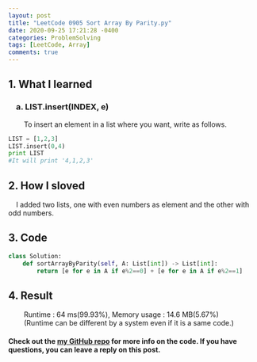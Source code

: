 ```yaml
---
layout: post
title: "LeetCode 0905 Sort Array By Parity.py"
date: 2020-09-25 17:21:28 -0400
categories: ProblemSolving
tags: [LeetCode, Array]
comments: true
---
```


## 1. What I learned
### &nbsp;&nbsp;&nbsp;&nbsp;a. LIST.insert(INDEX, e)
&nbsp;&nbsp;&nbsp;&nbsp;&nbsp;&nbsp;&nbsp;&nbsp;To insert an element in a list where you want, write as follows.
```python
LIST = [1,2,3]
LIST.insert(0,4)
print LIST
#It will print '4,1,2,3'
```

## 2. How I sloved
&nbsp;&nbsp;&nbsp;&nbsp;I added two lists, one with even numbers as element and the other with odd numbers.

## 3. Code
```python
class Solution:
    def sortArrayByParity(self, A: List[int]) -> List[int]:
        return [e for e in A if e%2==0] + [e for e in A if e%2==1]
```

## 4. Result
&nbsp;&nbsp;&nbsp;&nbsp;&nbsp;&nbsp;&nbsp;&nbsp;Runtime : 64 ms(99.93%), Memory usage : 14.6 MB(5.67%)  
&nbsp;&nbsp;&nbsp;&nbsp;&nbsp;&nbsp;&nbsp;&nbsp;(Runtime can be different by a system even if it is a same code.)

#### Check out the [my GitHub repo][hyuk-gh] for more info on the code. If you have questions, you can leave a reply on this post.

[hyuk-gh]:   https://github.com/dlgur1994/StudyAlgorithms
